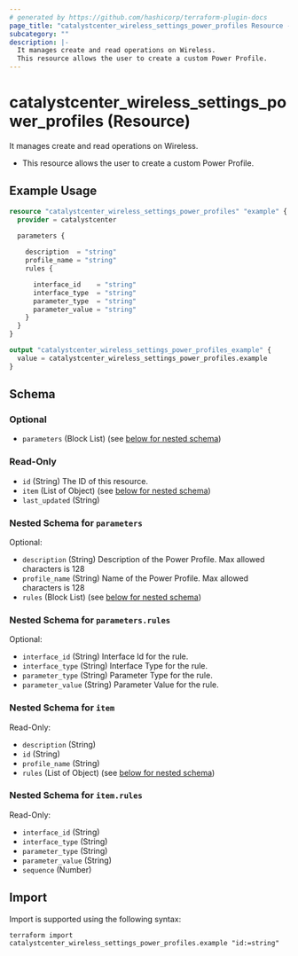```yaml
---
# generated by https://github.com/hashicorp/terraform-plugin-docs
page_title: "catalystcenter_wireless_settings_power_profiles Resource - terraform-provider-catalystcenter"
subcategory: ""
description: |-
  It manages create and read operations on Wireless.
  This resource allows the user to create a custom Power Profile.
---
```


# catalystcenter_wireless_settings_power_profiles (Resource)

It manages create and read operations on Wireless.

- This resource allows the user to create a custom Power Profile.

## Example Usage

```terraform
resource "catalystcenter_wireless_settings_power_profiles" "example" {
  provider = catalystcenter
 
  parameters {

    description  = "string"
    profile_name = "string"
    rules {

      interface_id    = "string"
      interface_type  = "string"
      parameter_type  = "string"
      parameter_value = "string"
    }
  }
}

output "catalystcenter_wireless_settings_power_profiles_example" {
  value = catalystcenter_wireless_settings_power_profiles.example
}
```

<!-- schema generated by tfplugindocs -->
## Schema

### Optional

- `parameters` (Block List) (see [below for nested schema](#nestedblock--parameters))

### Read-Only

- `id` (String) The ID of this resource.
- `item` (List of Object) (see [below for nested schema](#nestedatt--item))
- `last_updated` (String)

<a id="nestedblock--parameters"></a>
### Nested Schema for `parameters`

Optional:

- `description` (String) Description of the Power Profile. Max allowed characters is 128
- `profile_name` (String) Name of the Power Profile. Max allowed characters is 128
- `rules` (Block List) (see [below for nested schema](#nestedblock--parameters--rules))

<a id="nestedblock--parameters--rules"></a>
### Nested Schema for `parameters.rules`

Optional:

- `interface_id` (String) Interface Id for the rule.
- `interface_type` (String) Interface Type for the rule.
- `parameter_type` (String) Parameter Type for the rule.
- `parameter_value` (String) Parameter Value for the rule.



<a id="nestedatt--item"></a>
### Nested Schema for `item`

Read-Only:

- `description` (String)
- `id` (String)
- `profile_name` (String)
- `rules` (List of Object) (see [below for nested schema](#nestedobjatt--item--rules))

<a id="nestedobjatt--item--rules"></a>
### Nested Schema for `item.rules`

Read-Only:

- `interface_id` (String)
- `interface_type` (String)
- `parameter_type` (String)
- `parameter_value` (String)
- `sequence` (Number)

## Import

Import is supported using the following syntax:

```shell
terraform import catalystcenter_wireless_settings_power_profiles.example "id:=string"
```
